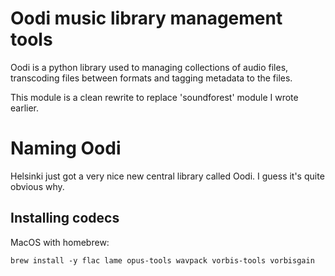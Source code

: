 
Oodi music library management tools
===================================

Oodi is a python library used to managing collections of audio files, transcoding files
between formats and tagging metadata to the files.

This module is a clean rewrite to replace 'soundforest' module I wrote earlier.

Naming Oodi
===========

Helsinki just got a very nice new central library called Oodi. I guess it's quite obvious why.

Installing codecs
-----------------

MacOS with homebrew:

    brew install -y flac lame opus-tools wavpack vorbis-tools vorbisgain
